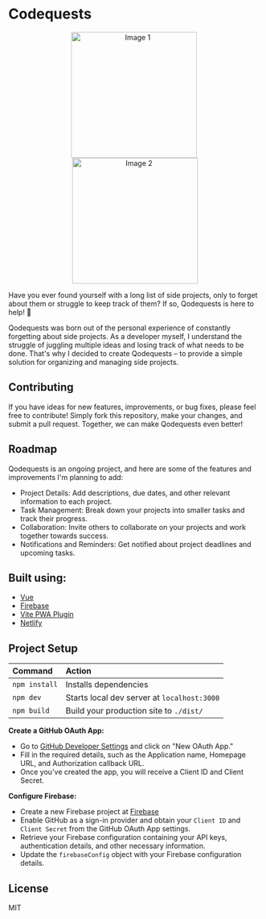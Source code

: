 # Codequests

<p align="center">
  <img src="https://res.cloudinary.com/dqycbt6xs/image/upload/v1720128958/screencapture-localhost-5173-2023-05-24-22_03_36_lugcar.png" alt="Image 1" width="250" style="margin-right: 5px;">
  <img src="https://res.cloudinary.com/dqycbt6xs/image/upload/v1720128958/screencapture-localhost-5173-2023-05-24-22_02_38_nu9mff.png" alt="Image 2" width="250">
</p>

Have you ever found yourself with a long list of side projects, only to forget about them or struggle to keep track of them? If so, Qodequests is here to help! 🚀

Qodequests was born out of the personal experience of constantly forgetting about side projects. As a developer myself, I understand the struggle of juggling multiple ideas and losing track of what needs to be done. That's why I decided to create Qodequests – to provide a simple solution for organizing and managing side projects.

## Contributing

If you have ideas for new features, improvements, or bug fixes, please feel free to contribute! Simply fork this repository, make your changes, and submit a pull request. Together, we can make Qodequests even better!

## Roadmap

Qodequests is an ongoing project, and here are some of the features and improvements I'm planning to add:

- Project Details: Add descriptions, due dates, and other relevant information to each project.
- Task Management: Break down your projects into smaller tasks and track their progress.
- Collaboration: Invite others to collaborate on your projects and work together towards success.
- Notifications and Reminders: Get notified about project deadlines and upcoming tasks.

## Built using:

- [Vue](https://vuejs.org/)
- [Firebase](https://firebase.google.com/)
- [Vite PWA Plugin](https://vite-pwa-org.netlify.app/)
- [Netlify](https://www.netlify.com/)


## Project Setup

| Command       | Action                                      |
| :------------ | :------------------------------------------ |
| `npm install` | Installs dependencies                       |
| `npm dev`     | Starts local dev server at `localhost:3000` |
| `npm build`   | Build your production site to `./dist/`     |

**Create a GitHub OAuth App:**
- Go to [GitHub Developer Settings](https://github.com/settings/developers) and click on "New OAuth App."
- Fill in the required details, such as the Application name, Homepage URL, and Authorization callback URL. 
- Once you've created the app, you will receive a Client ID and Client Secret.

**Configure Firebase:**
- Create a new Firebase project at [Firebase](https://firebase.google.com/)
- Enable GitHub as a sign-in provider and obtain your `Client ID` and `Client Secret` from the GitHub OAuth App settings.
- Retrieve your Firebase configuration containing your API keys, authentication details, and other necessary information.
- Update the `firebaseConfig` object with your Firebase configuration details.

## License

MIT
